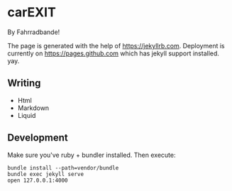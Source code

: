 # carEXIT

By Fahrradbande!

The page is generated with the help of https://jekyllrb.com. Deployment is currently on https://pages.github.com which has jekyll support installed. yay.


## Writing

 - Html
 - Markdown
 - Liquid


## Development

Make sure you've ruby + bundler installed. Then execute:

```
bundle install --path=vendor/bundle
bundle exec jekyll serve
open 127.0.0.1:4000
```


